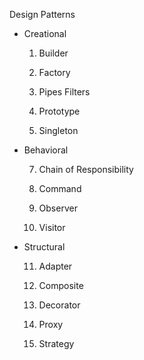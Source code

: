 Design Patterns

- Creational
    
    1. Builder
    
    2. Factory
    
    4. Pipes Filters
    
    5. Prototype
    
    6. Singleton
    
- Behavioral
    
    7.  Chain of Responsibility
    
    8.  Command
    
    9.  Observer
    
    10. Visitor
    
- Structural  
    
    11. Adapter 
    
    12. Composite
    
    13. Decorator
    
    14. Proxy 
    
    15. Strategy
